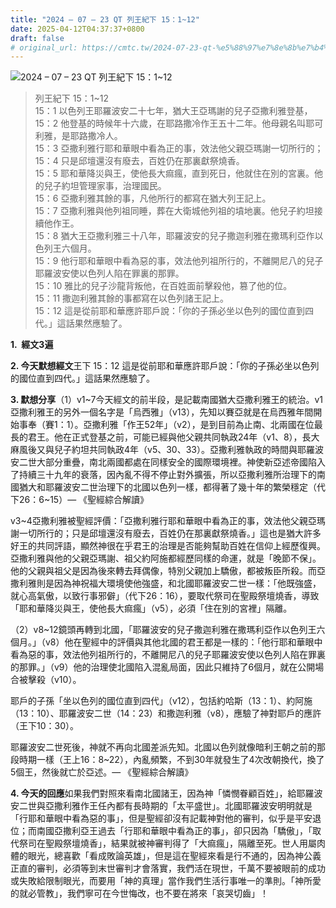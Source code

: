 ```yaml
---
title: "2024 – 07 – 23 QT 列王紀下 15：1~12"
date: 2025-04-12T04:37:37+0800
draft: false
# original_url: https://cmtc.tw/2024-07-23-qt-%e5%88%97%e7%8e%8b%e7%b4%80%e4%b8%8b-15%ef%bc%9a112
---
```


![2024 – 07 – 23 QT 列王紀下 15：1\~12](/images/qt.jpg  "2024 – 07 – 23 QT 列王紀下 15：1\~12")

> 列王紀下 15：1\~12  
> 15：1 以色列王耶羅波安二十七年，猶大王亞瑪謝的兒子亞撒利雅登基，  
> 15：2 他登基的時候年十六歲，在耶路撒冷作王五十二年。他母親名叫耶可利雅，是耶路撒冷人。  
> 15：3 亞撒利雅行耶和華眼中看為正的事，效法他父親亞瑪謝一切所行的；  
> 15：4 只是邱壇還沒有廢去，百姓仍在那裏獻祭燒香。  
> 15：5 耶和華降災與王，使他長大痲瘋，直到死日，他就住在別的宮裏。他的兒子約坦管理家事，治理國民。  
> 15：6 亞撒利雅其餘的事，凡他所行的都寫在猶大列王記上。  
> 15：7 亞撒利雅與他列祖同睡，葬在大衛城他列祖的墳地裏。他兒子約坦接續他作王。  
> 15：8 猶大王亞撒利雅三十八年，耶羅波安的兒子撒迦利雅在撒瑪利亞作以色列王六個月。  
> 15：9 他行耶和華眼中看為惡的事，效法他列祖所行的，不離開尼八的兒子耶羅波安使以色列人陷在罪裏的那罪。  
> 15：10 雅比的兒子沙龍背叛他，在百姓面前擊殺他，篡了他的位。  
> 15：11 撒迦利雅其餘的事都寫在以色列諸王記上。  
> 15：12 這是從前耶和華應許耶戶說：「你的子孫必坐以色列的國位直到四代。」這話果然應驗了。

**1.  經文3遍**

**2. 今天默想經文**王下 15：12 這是從前耶和華應許耶戶說：「你的子孫必坐以色列的國位直到四代。」這話果然應驗了。

**3. 默想分享**（1）v1\~7今天經文的前半段，是記載南國猶大亞撒利雅王的統治。v1亞撒利雅王的另外一個名字是「烏西雅」（v13），先知以賽亞就是在烏西雅年間開始事奉（賽1：1）。亞撒利雅「作王52年」（v2），是到目前為止南、北兩國在位最長的君王。他在正式登基之前，可能已經與他父親共同執政24年（v1、8），長大麻風後又與兒子約坦共同執政4年（v5、30、33）。亞撒利雅執政的時間與耶羅波安二世大部分重疊，南北兩國都處在同樣安全的國際環境裡。神使新亞述帝國陷入了持續三十九年的衰落，因內亂不得不停止對外擴張，所以亞撒利雅所治理下的南國猶大和耶羅波安二世治理下的北國以色列一樣，都得著了幾十年的繁榮穩定（代下26：6\~15）— 《聖經綜合解讀》

v3\~4亞撒利雅被聖經評價：「亞撒利雅行耶和華眼中看為正的事，效法他父親亞瑪謝一切所行的；只是邱壇還沒有廢去，百姓仍在那裏獻祭燒香。」這也是猶大許多好王的共同評語，顯然神很在乎君王的治理是否能夠幫助百姓在信仰上經歷復興。亞撒利雅與他的父親亞瑪謝、祖父約阿施都經歷同樣的命運，就是「晚節不保」。他的父親與祖父是因為後來轉去拜偶像，特別父親加上驕傲，都被叛臣所殺。而亞撒利雅則是因為神祝福大環境使他強盛，和北國耶羅波安二世一樣：「他既強盛，就心高氣傲，以致行事邪僻」（代下26：16），要取代祭司在聖殿祭壇燒香，導致「耶和華降災與王，使他長大痲瘋」（v5），必須「住在別的宮裡」隔離。

（2）v8\~12鏡頭再轉到北國，「耶羅波安的兒子撒迦利雅在撒瑪利亞作以色列王六個月。」（v8）他在聖經中的評價與其他北國的君王都是一樣的：「他行耶和華眼中看為惡的事，效法他列祖所行的，不離開尼八的兒子耶羅波安使以色列人陷在罪裏的那罪。」（v9）他的治理使北國陷入混亂局面，因此只維持了6個月，就在公開場合被擊殺（v10）。

耶戶的子孫「坐以色列的國位直到四代」（v12），包括約哈斯（13：1）、約阿施（13：10）、耶羅波安二世（14：23）和撒迦利雅（v8），應驗了神對耶戶的應許（王下10：30）。

耶羅波安二世死後，神就不再向北國差派先知。北國以色列就像暗利王朝之前的那段時期一樣（王上16：8\~22），內亂頻繁，不到30年就發生了4次改朝換代，換了5個王，然後就亡於亞述。— 《聖經綜合解讀》

**4. 今天的回應**如果我們對照來看南北國諸王，因為神「憐憫眷顧百姓」，給耶羅波安二世與亞撒利雅作王任內都有長時期的「太平盛世」。北國耶羅波安明明就是「行耶和華眼中看為惡的事」，但是聖經卻沒有記載神對他的審判，似乎是平安退位；而南國亞撒利亞王過去「行耶和華眼中看為正的事」，卻只因為「驕傲」，「取代祭司在聖殿祭壇燒香」，結果就被神審判得了「大痲瘋」，隔離至死。世人用屬肉體的眼光，總喜歡「看成敗論英雄」，但是這在聖經來看是行不通的，因為神公義正直的審判，必須等到末世審判才會落實，我們活在現世，千萬不要被眼前的成功或失敗給限制眼光，而要用「神的真理」當作我們生活行事唯一的準則。「神所愛的就必管教」，我們寧可在今世悔改，也不要在將來「哀哭切齒」！
